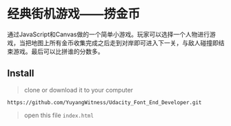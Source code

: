 # 经典街机游戏——捞金币
通过JavaScript和Canvas做的一个简单小游戏。玩家可以选择一个人物进行游戏，当把地图上所有金币收集完成之后走到对岸即可进入下一关，与敌人碰撞即结束游戏。最后可以比拼谁的分数多。

## Install

>clone or download it to your computer

```
https://github.com/YuyangWitness/Udacity_Font_End_Developer.git
```
>open this file `index.html`


